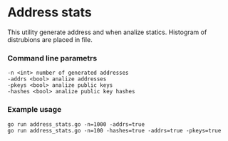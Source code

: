 # Address stats

This utility generate address and when analize statics. Histogram of distrubions are placed in file.


### Command line parametrs


```
-n <int> number of generated addresses
-addrs <bool> analize addresses
-pkeys <bool> analize public keys
-hashes <bool> analize public key hashes
```
### Example usage

```
go run address_stats.go -n=1000 -addrs=true
go run address_stats.go -n=100 -hashes=true -addrs=true -pkeys=true
```
